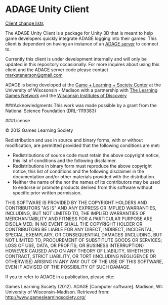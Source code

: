 ADAGE Unity Client
====================

[Client change lists](https://github.com/wids-eria/adage_unity_client/blob/master/change_list.md)

The ADAGE Unity Client is a package for Unity 3D that is meant to help game developers quickly integrate ADAGE logging into their games. This client is dependent on having an instance of an [ADAGE server](https://github.com/wids-eria/ADAGE) to connect to.

Currently this client is under development internally and will only be updated in this repository occasionally. For more inquires about using this client and the ADAGE server code please contact markstenerson@gmail.com

ADAGE is being developed at the [Game + Learning + Society Center](http://www.gameslearningsociety.org) at the University of Wiscsonsin - Madison with
a partnership with [The Learning Games Network](http://www.learninggamesnetwork.org) and the [Wisconsin Institutes of Discovery](http://wid.wisc.edu)


###Acknowledgments 
This work was made possible by a grant from the National Science Foundation (DRL-1119383)

###License

© 2012 Games Learning Society

Redistribution and use in source and binary forms, with or without modification, are permitted provided that the following conditions are met:

* Redistributions of source code must retain the above copyright notice, this list of conditions and the following disclaimer.
* Redistributions in binary form must reproduce the above copyright notice, this list of conditions and the following disclaimer in the documentation and/or other materials provided with the distribution. 
* Neither the name of the nor the names of its contributors may be used to endorse or promote products derived from this software without specific prior written permission. 

THIS SOFTWARE IS PROVIDED BY THE COPYRIGHT HOLDERS AND CONTRIBUTORS "AS IS" AND ANY EXPRESS OR IMPLIED WARRANTIES, INCLUDING, BUT NOT LIMITED TO, THE IMPLIED WARRANTIES OF MERCHANTABILITY AND FITNESS FOR A PARTICULAR PURPOSE ARE DISCLAIMED. IN NO EVENT SHALL THE COPYRIGHT HOLDER OR CONTRIBUTORS BE LIABLE FOR ANY DIRECT, INDIRECT, INCIDENTAL, SPECIAL, EXEMPLARY, OR CONSEQUENTIAL DAMAGES (INCLUDING, BUT NOT LIMITED TO, PROCUREMENT OF SUBSTITUTE GOODS OR SERVICES; LOSS OF USE, DATA, OR PROFITS; OR BUSINESS INTERRUPTION) HOWEVER CAUSED AND ON ANY THEORY OF LIABILITY, WHETHER IN CONTRACT, STRICT LIABILITY, OR TORT (INCLUDING NEGLIGENCE OR OTHERWISE) ARISING IN ANY WAY OUT OF THE USE OF THIS SOFTWARE, EVEN IF ADVISED OF THE POSSIBILITY OF SUCH DAMAGE.

If you to refer to ADAGE in a publication, please cite:

Games Learning Society (2012). ADAGE [Computer software]. Madison, WI: University of Wisconsin–Madison. Retrieved from: http://www.gameslearningsociety.org/

